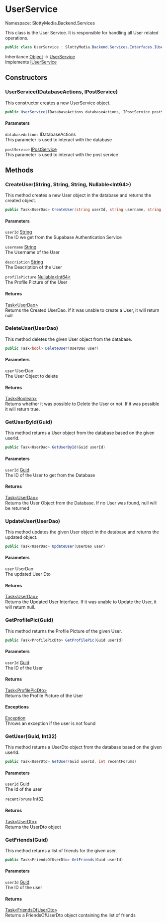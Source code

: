 # UserService

Namespace: SlottyMedia.Backend.Services

This class is the User Service. It is responsible for handling all User related operations.

```csharp
public class UserService : SlottyMedia.Backend.Services.Interfaces.IUserService
```

Inheritance [Object](https://docs.microsoft.com/en-us/dotnet/api/system.object) → [UserService](./slottymedia.backend.services.userservice.md)<br>
Implements [IUserService](./slottymedia.backend.services.interfaces.iuserservice.md)

## Constructors

### **UserService(IDatabaseActions, IPostService)**

This constructor creates a new UserService object.

```csharp
public UserService(IDatabaseActions databaseActions, IPostService postService)
```

#### Parameters

`databaseActions` IDatabaseActions<br>
This parameter is used to interact with the database

`postService` [IPostService](./slottymedia.backend.services.interfaces.ipostservice.md)<br>
This parameter is used to interact with the post service

## Methods

### **CreateUser(String, String, String, Nullable&lt;Int64&gt;)**

This method creates a new User object in the database and returns the created object.

```csharp
public Task<UserDao> CreateUser(string userId, string username, string description, Nullable<long> profilePicture)
```

#### Parameters

`userId` [String](https://docs.microsoft.com/en-us/dotnet/api/system.string)<br>
The ID we get from the Supabase Authentication Service

`username` [String](https://docs.microsoft.com/en-us/dotnet/api/system.string)<br>
The Username of the User

`description` [String](https://docs.microsoft.com/en-us/dotnet/api/system.string)<br>
The Description of the User

`profilePicture` [Nullable&lt;Int64&gt;](https://docs.microsoft.com/en-us/dotnet/api/system.nullable-1)<br>
The Profile Picture of the User

#### Returns

[Task&lt;UserDao&gt;](https://docs.microsoft.com/en-us/dotnet/api/system.threading.tasks.task-1)<br>
Returns the Created UserDao. If it was unable to create a User, it will return null

### **DeleteUser(UserDao)**

This method deletes the given User object from the database.

```csharp
public Task<bool> DeleteUser(UserDao user)
```

#### Parameters

`user` UserDao<br>
The User Object to delete

#### Returns

[Task&lt;Boolean&gt;](https://docs.microsoft.com/en-us/dotnet/api/system.threading.tasks.task-1)<br>
Returns whether it was possible to Delete the User or not. If it was possible it will return true.

### **GetUserById(Guid)**

This method returns a User object from the database based on the given userId.

```csharp
public Task<UserDao> GetUserById(Guid userId)
```

#### Parameters

`userId` [Guid](https://docs.microsoft.com/en-us/dotnet/api/system.guid)<br>
The ID of the User to get from the Database

#### Returns

[Task&lt;UserDao&gt;](https://docs.microsoft.com/en-us/dotnet/api/system.threading.tasks.task-1)<br>
Returns the User Object from the Database. If no User was found, null will be returned

### **UpdateUser(UserDao)**

This method updates the given User object in the database and returns the updated object.

```csharp
public Task<UserDao> UpdateUser(UserDao user)
```

#### Parameters

`user` UserDao<br>
The updated User Dto

#### Returns

[Task&lt;UserDao&gt;](https://docs.microsoft.com/en-us/dotnet/api/system.threading.tasks.task-1)<br>
Returns the Updated User Interface. If it was unable to Update the User, it will return null.

### **GetProfilePic(Guid)**

This method returns the Profile Picture of the given User.

```csharp
public Task<ProfilePicDto> GetProfilePic(Guid userId)
```

#### Parameters

`userId` [Guid](https://docs.microsoft.com/en-us/dotnet/api/system.guid)<br>
The ID of the User

#### Returns

[Task&lt;ProfilePicDto&gt;](https://docs.microsoft.com/en-us/dotnet/api/system.threading.tasks.task-1)<br>
Returns the Profile Picture of the User

#### Exceptions

[Exception](https://docs.microsoft.com/en-us/dotnet/api/system.exception)<br>
Throws an exception if the user is not found

### **GetUser(Guid, Int32)**

This method returns a UserDto object from the database based on the given userId.

```csharp
public Task<UserDto> GetUser(Guid userId, int recentForums)
```

#### Parameters

`userId` [Guid](https://docs.microsoft.com/en-us/dotnet/api/system.guid)<br>
The Id of the user

`recentForums` [Int32](https://docs.microsoft.com/en-us/dotnet/api/system.int32)<br>

#### Returns

[Task&lt;UserDto&gt;](https://docs.microsoft.com/en-us/dotnet/api/system.threading.tasks.task-1)<br>
Returns the UserDto object

### **GetFriends(Guid)**

This method returns a list of friends for the given user.

```csharp
public Task<FriendsOfUserDto> GetFriends(Guid userId)
```

#### Parameters

`userId` [Guid](https://docs.microsoft.com/en-us/dotnet/api/system.guid)<br>
The ID of the user

#### Returns

[Task&lt;FriendsOfUserDto&gt;](https://docs.microsoft.com/en-us/dotnet/api/system.threading.tasks.task-1)<br>
Returns a FriendsOfUserDto object containing the list of friends

